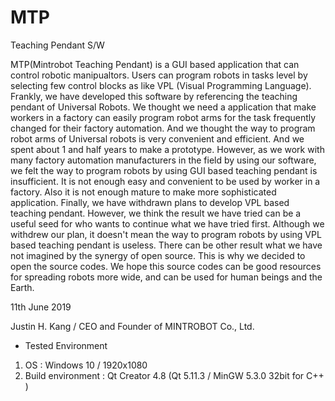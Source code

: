 # MTP
Teaching Pendant S/W

MTP(Mintrobot Teaching Pendant) is a GUI based application that can control robotic manipualtors. Users can program robots in tasks level by selecting few control blocks as like VPL (Visual Programming Language). Frankly, we have developed this software by referencing the teaching pendant of Universal Robots. We thought we need a application that make workers in a factory can easily program robot arms for the task frequently changed for their factory automation. And we thought the way to program robot arms of Universal robots is very convenient and efficient. And we spent about 1 and half years to make a prototype. However, as we work with many factory automation manufacturers in the field by using our software, we felt the way to program robots by using GUI based teaching pendant is insufficient. It is not enough easy and convenient to be used by worker in a factory. Also it is not enough mature to make more sophisticated application. Finally, we have withdrawn plans to develop VPL based teaching pendant. However, we think the result we have tried can be a useful seed for who wants to continue what we have tried first. Although we withdrew our plan, it doesn't mean the way to program robots by using VPL based teaching pendant is useless. There can be other result what we have not imagined by the synergy of open source. This is why we decided to open the source codes. We hope this source codes can be good resources for spreading robots more wide, and can be used for human beings and the Earth.


11th June 2019

Justin H. Kang / CEO and Founder of MINTROBOT Co., Ltd.

- Tested Environment
1. OS : Windows 10 / 1920x1080 
2. Build environment : Qt Creator 4.8 (Qt 5.11.3 / MinGW 5.3.0 32bit for C++ ) 

